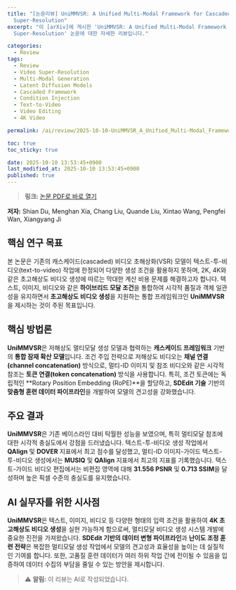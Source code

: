 ```yaml
---
title: "[논문리뷰] UniMMVSR: A Unified Multi-Modal Framework for Cascaded Video
  Super-Resolution"
excerpt: "이 [arXiv]에 게시한 'UniMMVSR: A Unified Multi-Modal Framework for Cascaded Video
  Super-Resolution' 논문에 대한 자세한 리뷰입니다."

categories:
  - Review
tags:
  - Review
  - Video Super-Resolution
  - Multi-Modal Generation
  - Latent Diffusion Models
  - Cascaded Framework
  - Condition Injection
  - Text-to-Video
  - Video Editing
  - 4K Video

permalink: /ai/review/2025-10-10-UniMMVSR_A_Unified_Multi-Modal_Framework_for_Cascaded_Video_Super-Resolution/

toc: true
toc_sticky: true

date: 2025-10-10 13:53:45+0900
last_modified_at: 2025-10-10 13:53:45+0900
published: true
---
```

> **링크:** [논문 PDF로 바로 열기](https://arxiv.org/abs/2510.08143)

**저자:** Shian Du, Menghan Xia, Chang Liu, Quande Liu, Xintao Wang, Pengfei Wan, Xiangyang Ji



## 핵심 연구 목표
본 논문은 기존의 캐스케이드(cascaded) 비디오 초해상화(VSR) 모델이 텍스트-투-비디오(text-to-video) 작업에 한정되어 다양한 생성 조건을 활용하지 못하며, 2K, 4K와 같은 초고해상도 비디오 생성에 따르는 막대한 계산 비용 문제를 해결하고자 합니다. 텍스트, 이미지, 비디오와 같은 **하이브리드 모달 조건**을 통합하여 시각적 품질과 객체 일관성을 유지하면서 **초고해상도 비디오 생성**을 지원하는 통합 프레임워크인 **UniMMVSR**을 제시하는 것이 주된 목표입니다.

## 핵심 방법론
**UniMMVSR**은 저해상도 멀티모달 생성 모델과 협력하는 **캐스케이드 프레임워크** 기반의 **통합 잠재 확산 모델**입니다. 조건 주입 전략으로 저해상도 비디오는 **채널 연결(channel concatenation)** 방식으로, 멀티-ID 이미지 및 참조 비디오와 같은 시각적 참조는 **토큰 연결(token concatenation)** 방식을 사용합니다. 특히, 조건 토큰에는 독립적인 **Rotary Position Embedding (RoPE)**을 할당하고, **SDEdit 기술** 기반의 **맞춤형 훈련 데이터 파이프라인**을 개발하여 모델의 견고성을 강화했습니다.

## 주요 결과
**UniMMVSR**은 기존 베이스라인 대비 탁월한 성능을 보였으며, 특히 멀티모달 참조에 대한 시각적 충실도에서 강점을 드러냈습니다. 텍스트-투-비디오 생성 작업에서 **QAlign** 및 **DOVER** 지표에서 최고 점수를 달성했고, 멀티-ID 이미지-가이드 텍스트-투-비디오 생성에서는 **MUSIQ** 및 **QAlign** 지표에서 최고의 지표를 기록했습니다. 텍스트-가이드 비디오 편집에서는 비편집 영역에 대해 **31.556 PSNR** 및 **0.713 SSIM**을 달성하며 높은 픽셀 수준의 충실도를 유지했습니다.

## AI 실무자를 위한 시사점
**UniMMVSR**은 텍스트, 이미지, 비디오 등 다양한 형태의 입력 조건을 활용하여 **4K 초고해상도 비디오 생성**을 실현 가능하게 함으로써, 멀티모달 비디오 생성 시스템 개발에 중요한 진전을 가져왔습니다. **SDEdit 기반의 데이터 변형 파이프라인**과 **난이도 조정 훈련 전략**은 복잡한 멀티모달 생성 작업에서 모델의 견고성과 효율성을 높이는 데 실질적인 기여를 합니다. 또한, 고품질 훈련 데이터가 여러 하위 작업 간에 전이될 수 있음을 입증하여 데이터 수집의 부담을 줄일 수 있는 방안을 제시합니다.

> ⚠️ **알림:** 이 리뷰는 AI로 작성되었습니다.